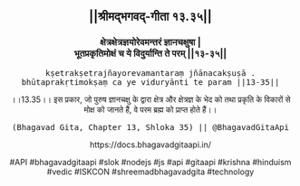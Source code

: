 <center><h2>||श्रीमद्‍भगवद्‍-गीता १३.३५||</h2>
<h3>क्षेत्रक्षेत्रज्ञयोरेवमन्तरं ज्ञानचक्षुषा |<br/>भूतप्रकृतिमोक्षं च ये विदुर्यान्ति ते परम् ||१३-३५||</h3>
<pre>kṣetrakṣetrajñayorevamantaraṃ jñānacakṣuṣā .<br/>bhūtaprakṛtimokṣaṃ ca ye viduryānti te param ||13-35||</pre>
<p>।।13.35।। इस प्रकार, जो पुरुष ज्ञानचक्षु के द्वारा क्षेत्र और क्षेत्रज्ञ के भेद को तथा प्रकृति के विकारों से मोक्ष को जानते हैं, वे परम ब्रह्म को प्राप्त होते हैं।।</p>
<pre>(Bhagavad Gita, Chapter 13, Shloka 35) || @BhagavadGitaApi</pre><p>https://docs.bhagavadgitaapi.in/</p><p>#API #bhagavadgitaapi #slok #nodejs #js #api #gitaapi #krishna #hinduism #vedic #ISKCON #shreemadbhagavadgita #technology</p></center>